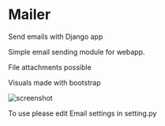 # Mailer
Send emails with Django app

Simple email sending module for webapp.

File attachments possible

Visuals made with bootstrap

![screenshot](https://user-images.githubusercontent.com/28755960/110161181-4eefed80-7ded-11eb-87a6-6e2eada4efa9.png)


To use please edit Email settings in setting.py
